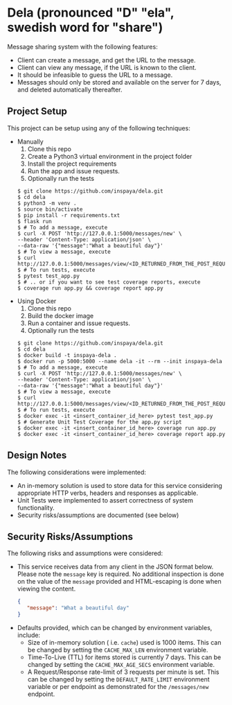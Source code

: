 # Dela (pronounced "D" "ela", swedish word for "share")

Message sharing system with the following features:

* Client can create a message, and get the URL to the message.
* Client can view any message, if the URL is known to the client.
* It should be infeasible to guess the URL to a message.
* Messages should only be stored and available on the server for 7 days, and deleted automatically thereafter.

## Project Setup

This project can be setup using any of the following techniques:

* Manually
  1. Clone this repo
  2. Create a Python3 virtual environment in the project folder
  3. Install the project requirements
  4. Run the app and issue requests.
  5. Optionally run the tests
  ```shell
  $ git clone https://github.com/inspaya/dela.git
  $ cd dela
  $ python3 -m venv .
  $ source bin/activate
  $ pip install -r requirements.txt
  $ flask run
  $ # To add a message, execute
  $ curl -X POST 'http://127.0.0.1:5000/messages/new' \
  --header 'Content-Type: application/json' \
  --data-raw '{"message":"What a beautiful day"}'
  $ # To view a message, execute
  $ curl http://127.0.0.1:5000/messages/view/<ID_RETURNED_FROM_THE_POST_REQUEST>
  $ # To run tests, execute
  $ pytest test_app.py
  $ # .. or if you want to see test coverage reports, execute
  $ coverage run app.py && coverage report app.py
  ```
* Using Docker
  1. Clone this repo
  2. Build the docker image
  3. Run a container and issue requests.
  4. Optionally run the tests
  ```shell
  $ git clone https://github.com/inspaya/dela.git
  $ cd dela
  $ docker build -t inspaya-dela .
  $ docker run -p 5000:5000 --name dela -it --rm --init inspaya-dela
  $ # To add a message, execute
  $ curl -X POST 'http://127.0.0.1:5000/messages/new' \
  --header 'Content-Type: application/json' \
  --data-raw '{"message":"What a beautiful day"}'
  $ # To view a message, execute
  $ curl http://127.0.0.1:5000/messages/view/<ID_RETURNED_FROM_THE_POST_REQUEST>
  $ # To run tests, execute
  $ docker exec -it <insert_container_id_here> pytest test_app.py
  $ # Generate Unit Test Coverage for the app.py script
  $ docker exec -it <insert_container_id_here> coverage run app.py
  $ docker exec -it <insert_container_id_here> coverage report app.py
  ```

## Design Notes

The following considerations were implemented:

* An in-memory solution is used to store data for this service considering appropriate HTTP verbs, headers and responses as applicable.
* Unit Tests were implemented to assert correctness of system functionality.
* Security risks/assumptions are documented (see below)

## Security Risks/Assumptions

The following risks and assumptions were considered:

* This service receives data from any client in the JSON format below. Please note the `message` key is required. No additional inspection is done on the value of the `message` provided and HTML-escaping is done when viewing the content.
  ```json
  {
     "message": "What a beautiful day"
  }
  ```
* Defaults provided, which can be changed by environment variables, include:
  * Size of in-memory solution ( i.e. `cache`) used is 1000 items. This can be changed by setting the `CACHE_MAX_LEN` environment variable.
  * Time-To-Live (TTL) for items stored is currently 7 days. This can be changed by setting the `CACHE_MAX_AGE_SECS` environment variable.
  * A Request/Response rate-limit of 3 requests per minute is set. This can be changed by setting the `DEFAULT_RATE_LIMIT` environment variable or per endpoint as demonstrated for the `/messages/new` endpoint.
